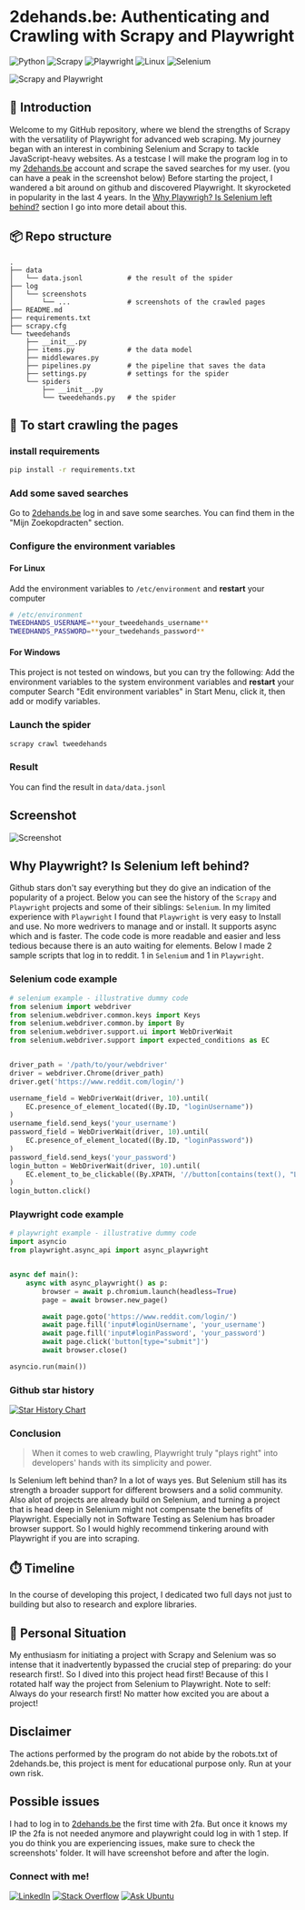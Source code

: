 # 2dehands.be: Authenticating and Crawling with Scrapy and Playwright
![Python](https://img.shields.io/badge/python-3670A0?style=for-the-badge&logo=python&logoColor=ffdd54)
![Scrapy](https://img.shields.io/badge/scrapy-50962d?style=for-the-badge&logo=scrapy&logoColor=white)
![Playwright](https://img.shields.io/badge/Playwright-2b3137?style=for-the-badge&logo=playwright&logoColor=orange)
![Linux](https://img.shields.io/badge/Linux-FCC624?style=for-the-badge&logo=linux&logoColor=black)
![Selenium](https://img.shields.io/badge/-selenium-%43B02A?style=for-the-badge&logo=selenium&logoColor=white)


![Scrapy and Playwright](./assets/scrapy-playwright.png)

## 📖 Introduction

Welcome to my GitHub repository, where we blend the strengths of Scrapy with the versatility of Playwright for 
advanced web scraping. My journey began with an interest in combining Selenium and Scrapy to tackle JavaScript-heavy 
websites. As a testcase I will make the program log in to my [2dehands.be](https://www.2dehands.be/) account and scrape 
the saved searches for my user. (you can have a peak in the screenshot below) 
Before starting the project, I wandered a bit around on github and discovered Playwright. It skyrocketed in popularity 
in the last 4 years. In the [Why Playwrigh? Is Selenium left behind?](#why-playwright-is-selenium-left-behind) section 
I go into more detail about this.

## 📦 Repo structure
```
.
├── data
│   └── data.jsonl           # the result of the spider
├── log
│   └── screenshots
│       └── ...              # screenshots of the crawled pages
├── README.md
├── requirements.txt
├── scrapy.cfg
└── tweedehands
    ├── __init__.py
    ├── items.py             # the data model
    ├── middlewares.py
    ├── pipelines.py         # the pipeline that saves the data
    ├── settings.py          # settings for the spider
    └── spiders
        ├── __init__.py
        └── tweedehands.py   # the spider
```


## 🚀 To start crawling the pages

### install requirements
```bash
pip install -r requirements.txt
```

### Add some saved searches
Go to [2dehands.be](https://www.2dehands.be) log in and save some searches. You can find them in the 
"Mijn Zoekopdracten" section.

### Configure the environment variables

#### For Linux
Add the environment variables to `/etc/environment` and **restart** your computer 
```bash
# /etc/environment
TWEEDHANDS_USERNAME=**your_tweedehands_username**
TWEEDHANDS_PASSWORD=**your_twedehands_password**
```

#### For Windows
This project is not tested on windows, but you can try the following:
Add the environment variables to the system environment variables and **restart** your computer
Search "Edit environment variables" in Start Menu, click it, then add or modify variables.

### Launch the spider
```bash
scrapy crawl tweedehands
```

### Result

You can find the result in `data/data.jsonl` 
## Screenshot
![Screenshot](./assets/my_searches.png)

## Why Playwright? Is Selenium left behind?
Github stars don't say everything but they do give an indication of the popularity of a project. Below you can see the
history of the `Scrapy` and `Playwright` projects and some of their siblings: `Selenium`. In my limited experience with 
`Playwright` I found that `Playwright` is very easy to Install and use. No more wedrivers to manage and or install.
It supports async which and is faster. The code code is more readable and easier and less tedious because there is an 
auto waiting for elements. Below I made 2 sample scripts that log in to reddit. 1 in `Selenium` and 1 in `Playwright`.
### Selenium code example
```python
# selenium example - illustrative dummy code
from selenium import webdriver
from selenium.webdriver.common.keys import Keys
from selenium.webdriver.common.by import By
from selenium.webdriver.support.ui import WebDriverWait
from selenium.webdriver.support import expected_conditions as EC


driver_path = '/path/to/your/webdriver'
driver = webdriver.Chrome(driver_path)
driver.get('https://www.reddit.com/login/')

username_field = WebDriverWait(driver, 10).until(
    EC.presence_of_element_located((By.ID, "loginUsername"))
)
username_field.send_keys('your_username')
password_field = WebDriverWait(driver, 10).until(
    EC.presence_of_element_located((By.ID, "loginPassword"))
)
password_field.send_keys('your_password')
login_button = WebDriverWait(driver, 10).until(
    EC.element_to_be_clickable((By.XPATH, '//button[contains(text(), "Log In")]'))
)
login_button.click()
```
### Playwright code example
```python
# playwright example - illustrative dummy code
import asyncio
from playwright.async_api import async_playwright


async def main():
    async with async_playwright() as p:
        browser = await p.chromium.launch(headless=True)
        page = await browser.new_page()

        await page.goto('https://www.reddit.com/login/')
        await page.fill('input#loginUsername', 'your_username')
        await page.fill('input#loginPassword', 'your_password')
        await page.click('button[type="submit"]')
        await browser.close()

asyncio.run(main())
```

### Github star history
[![Star History Chart](https://api.star-history.com/svg?repos=microsoft/playwright,SeleniumHQ/selenium,scrapy/scrapy&type=Date)](https://star-history.com/#microsoft/playwright&SeleniumHQ/selenium&scrapy/scrapy&Date)

### Conclusion
> When it comes to web crawling, Playwright truly "plays right" into developers' hands with its simplicity and power.

Is Selenium left behind than? In a lot of ways yes. But Selenium still has its strength a broader support for different 
browsers and a solid community. Also alot of projects are already build on Selenium, and turning a project that is head 
deep in Selenium might not compensate the benefits of Playwright. Especially not in Software Testing as Selenium has 
broader browser support. So I would highly recommend tinkering around with Playwright if you are into scraping.

## ⏱️ Timeline
In the course of developing this project, I dedicated two full days not just to building but also to research 
and explore libraries.

## 📌 Personal Situation
My enthusiasm for initiating a project with Scrapy and Selenium was so intense that it inadvertently bypassed the 
crucial step of preparing: do your research first!. So I dived into this project head first! Because of this I rotated 
half way the project from Selenium to Playwright.
Note to self: Always do your research first! No matter how excited you are about a project!

## Disclaimer
The actions performed by the program do not abide by the robots.txt of 2dehands.be, this project is ment for educational 
purpose only. Run at your own risk.

## Possible issues
I had to log in to [2dehands.be](https://www.2dehands.be/) the first time with 2fa. But once it knows my IP the 2fa is not needed anymore and playwright could log in with 1 step.
If you do think you are experiencing issues, make sure to check the screenshots' folder. It will have screenshot before and after the login.

### Connect with me!
[![LinkedIn](https://img.shields.io/badge/linkedin-%230077B5.svg?style=for-the-badge&logo=linkedin&logoColor=white)](https://www.linkedin.com/in/gerrit-geeraerts-143488141)
[![Stack Overflow](https://img.shields.io/badge/-Stackoverflow-FE7A16?style=for-the-badge&logo=stack-overflow&logoColor=white)](https://stackoverflow.com/users/10213635/gerrit-geeraerts)
[![Ask Ubuntu](https://img.shields.io/badge/-Askubuntu-dd4814?style=for-the-badge&logo=ubuntu&logoColor=white)](https://askubuntu.com/users/1097288/gerrit-geeraerts)